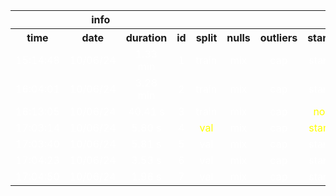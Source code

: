<table>
<tr>
<th colspan=4 style="text-align: center; vertical-align: middle;">info</th>
<th colspan=7 style="text-align: center; vertical-align: middle;">read_data</th>
<th colspan=10 style="text-align: center; vertical-align: middle;">XGBClassifier</th>
<th colspan=10 style="text-align: center; vertical-align: middle;">metrics</th>
</tr>
<th style="text-align: center; vertical-align: middle;">time</th>
<th style="text-align: center; vertical-align: middle;">date</th>
<th style="text-align: center; vertical-align: middle;">duration</th>
<th style="text-align: center; vertical-align: middle;">id</th>
<th style="text-align: center; vertical-align: middle;">split</th>
<th style="text-align: center; vertical-align: middle;">nulls</th>
<th style="text-align: center; vertical-align: middle;">outliers</th>
<th style="text-align: center; vertical-align: middle;">standardize</th>
<th style="text-align: center; vertical-align: middle;">encode</th>
<th style="text-align: center; vertical-align: middle;">pca</th>
<th style="text-align: center; vertical-align: middle;">oversample</th>
<th style="text-align: center; vertical-align: middle;">subsample</th>
<th style="text-align: center; vertical-align: middle;">scale_pos_weight</th>
<th style="text-align: center; vertical-align: middle;">reg_lambda</th>
<th style="text-align: center; vertical-align: middle;">reg_alpha</th>
<th style="text-align: center; vertical-align: middle;">n_estimators</th>
<th style="text-align: center; vertical-align: middle;">max_depth</th>
<th style="text-align: center; vertical-align: middle;">learning_rate</th>
<th style="text-align: center; vertical-align: middle;">gamma</th>
<th style="text-align: center; vertical-align: middle;">colsample_bytree</th>
<th style="text-align: center; vertical-align: middle;">objective</th>
<th style="text-align: center; vertical-align: middle;">Accuracy_train</th>
<th style="text-align: center; vertical-align: middle;">Precision_train</th>
<th style="text-align: center; vertical-align: middle;">Recall_train</th>
<th style="text-align: center; vertical-align: middle;">F1 Score_train</th>
<th style="text-align: center; vertical-align: middle;">ROC AUC_train</th>
<th style="text-align: center; vertical-align: middle;">Accuracy_test</th>
<th style="text-align: center; vertical-align: middle;">Precision_test</th>
<th style="text-align: center; vertical-align: middle;">Recall_test</th>
<th style="text-align: center; vertical-align: middle;">F1 Score_test</th>
<th style="text-align: center; vertical-align: middle;">ROC AUC_test</th>
</tr>
<tr>
<td style="text-align: center; vertical-align: middle;"> <font color=white>15:14:48</font></td>
<td style="text-align: center; vertical-align: middle;"> <font color=white>10/06/24</font></td>
<td style="text-align: center; vertical-align: middle;"> <font color=white>1.33 min</font></td>
<td style="text-align: center; vertical-align: middle;"> <font color=white>1</font></td>
<td style="text-align: center; vertical-align: middle;"> <font color=white>train</font></td>
<td style="text-align: center; vertical-align: middle;"> <font color=white>mix</font></td>
<td style="text-align: center; vertical-align: middle;"> <font color=white>cap</font></td>
<td style="text-align: center; vertical-align: middle;"> <font color=white>standardize</font></td>
<td style="text-align: center; vertical-align: middle;"> <font color=white>Binary</font></td>
<td style="text-align: center; vertical-align: middle;"> <font color=white>0.9</font></td>
<td style="text-align: center; vertical-align: middle;"> <font color=white>None</font></td>
<td style="text-align: center; vertical-align: middle;"> <font color=white>0.8</font></td>
<td style="text-align: center; vertical-align: middle;"> <font color=white>3</font></td>
<td style="text-align: center; vertical-align: middle;"> <font color=white>2</font></td>
<td style="text-align: center; vertical-align: middle;"> <font color=white>1</font></td>
<td style="text-align: center; vertical-align: middle;"> <font color=white>200</font></td>
<td style="text-align: center; vertical-align: middle;"> <font color=white>3</font></td>
<td style="text-align: center; vertical-align: middle;"> <font color=white>0.1</font></td>
<td style="text-align: center; vertical-align: middle;"> <font color=white>0</font></td>
<td style="text-align: center; vertical-align: middle;"> <font color=white>1.0</font></td>
<td style="text-align: center; vertical-align: middle;"> <font color=white>binary:logistic</font></td>
<td style="text-align: center; vertical-align: middle;"> <font color=white>0.5930712527673785</font></td>
<td style="text-align: center; vertical-align: middle;"> <font color=white>0.3961541760969211</font></td>
<td style="text-align: center; vertical-align: middle;"> <font color=white>0.7958208955223881</font></td>
<td style="text-align: center; vertical-align: middle;"> <font color=white>0.5289764377240893</font></td>
<td style="text-align: center; vertical-align: middle;"> <font color=white>0.7264378637119396</font></td>
<td style="text-align: center; vertical-align: middle;"> <font color=white>0.5665450391778768</font></td>
<td style="text-align: center; vertical-align: middle;"> <font color=white>0.37307789887038856</font></td>
<td style="text-align: center; vertical-align: middle;"> <font color=white>0.7489125799573562</font></td>
<td style="text-align: center; vertical-align: middle;"> <font color=white>0.49803353820911445</font></td>
<td style="text-align: center; vertical-align: middle;"> <font color=white>0.6773481398925675</font></td>
</tr>
<tr>
<td style="text-align: center; vertical-align: middle;"> <font color=white>16:04:01</font></td>
<td style="text-align: center; vertical-align: middle;"> <font color=white>10/06/24</font></td>
<td style="text-align: center; vertical-align: middle;"> <font color=white>3.28 min</font></td>
<td style="text-align: center; vertical-align: middle;"> <font color=white>2</font></td>
<td style="text-align: center; vertical-align: middle;"> <font color=white>train</font></td>
<td style="text-align: center; vertical-align: middle;"> <font color=white>mix</font></td>
<td style="text-align: center; vertical-align: middle;"> <font color=white>cap</font></td>
<td style="text-align: center; vertical-align: middle;"> <font color=white>standardize</font></td>
<td style="text-align: center; vertical-align: middle;"> <font color=white>Binary</font></td>
<td style="text-align: center; vertical-align: middle;"> <font color=yellow>None</font></td>
<td style="text-align: center; vertical-align: middle;"> <font color=white>None</font></td>
<td style="text-align: center; vertical-align: middle;"> <font color=white>0.8</font></td>
<td style="text-align: center; vertical-align: middle;"> <font color=white>3</font></td>
<td style="text-align: center; vertical-align: middle;"> <font color=white>2</font></td>
<td style="text-align: center; vertical-align: middle;"> <font color=yellow>0.5</font></td>
<td style="text-align: center; vertical-align: middle;"> <font color=yellow>100</font></td>
<td style="text-align: center; vertical-align: middle;"> <font color=white>3</font></td>
<td style="text-align: center; vertical-align: middle;"> <font color=yellow>0.01</font></td>
<td style="text-align: center; vertical-align: middle;"> <font color=white>0</font></td>
<td style="text-align: center; vertical-align: middle;"> <font color=white>1.0</font></td>
<td style="text-align: center; vertical-align: middle;"> <font color=white>binary:logistic</font></td>
<td style="text-align: center; vertical-align: middle;"> <font color=yellow>0.5256140370701019</font></td>
<td style="text-align: center; vertical-align: middle;"> <font color=yellow>0.352409682124727</font></td>
<td style="text-align: center; vertical-align: middle;"> <font color=yellow>0.7786993603411514</font></td>
<td style="text-align: center; vertical-align: middle;"> <font color=yellow>0.48522295014237693</font></td>
<td style="text-align: center; vertical-align: middle;"> <font color=yellow>0.6481017214357143</font></td>
<td style="text-align: center; vertical-align: middle;"> <font color=yellow>0.5227123842433663</font></td>
<td style="text-align: center; vertical-align: middle;"> <font color=yellow>0.34994489552575564</font></td>
<td style="text-align: center; vertical-align: middle;"> <font color=yellow>0.7722814498933903</font></td>
<td style="text-align: center; vertical-align: middle;"> <font color=yellow>0.48163919181655235</font></td>
<td style="text-align: center; vertical-align: middle;"> <font color=yellow>0.639782837654006</font></td>
</tr>
<tr>
<td style="text-align: center; vertical-align: middle;"> <font color=white>16:13:05</font></td>
<td style="text-align: center; vertical-align: middle;"> <font color=white>10/06/24</font></td>
<td style="text-align: center; vertical-align: middle;"> <font color=white>40.41 s</font></td>
<td style="text-align: center; vertical-align: middle;"> <font color=white>3</font></td>
<td style="text-align: center; vertical-align: middle;"> <font color=white>train</font></td>
<td style="text-align: center; vertical-align: middle;"> <font color=white>mix</font></td>
<td style="text-align: center; vertical-align: middle;"> <font color=white>cap</font></td>
<td style="text-align: center; vertical-align: middle;"> <font color=yellow>normalize</font></td>
<td style="text-align: center; vertical-align: middle;"> <font color=white>Binary</font></td>
<td style="text-align: center; vertical-align: middle;"> <font color=yellow>0.9</font></td>
<td style="text-align: center; vertical-align: middle;"> <font color=white>None</font></td>
<td style="text-align: center; vertical-align: middle;"> <font color=white>0.8</font></td>
<td style="text-align: center; vertical-align: middle;"> <font color=white>3</font></td>
<td style="text-align: center; vertical-align: middle;"> <font color=white>2</font></td>
<td style="text-align: center; vertical-align: middle;"> <font color=white>0.5</font></td>
<td style="text-align: center; vertical-align: middle;"> <font color=white>100</font></td>
<td style="text-align: center; vertical-align: middle;"> <font color=white>3</font></td>
<td style="text-align: center; vertical-align: middle;"> <font color=white>0.01</font></td>
<td style="text-align: center; vertical-align: middle;"> <font color=white>0</font></td>
<td style="text-align: center; vertical-align: middle;"> <font color=white>1.0</font></td>
<td style="text-align: center; vertical-align: middle;"> <font color=white>binary:logistic</font></td>
<td style="text-align: center; vertical-align: middle;"> <font color=white>0.5256140370701019</font></td>
<td style="text-align: center; vertical-align: middle;"> <font color=white>0.352409682124727</font></td>
<td style="text-align: center; vertical-align: middle;"> <font color=white>0.7786993603411514</font></td>
<td style="text-align: center; vertical-align: middle;"> <font color=white>0.48522295014237693</font></td>
<td style="text-align: center; vertical-align: middle;"> <font color=yellow>0.6481016257661141</font></td>
<td style="text-align: center; vertical-align: middle;"> <font color=white>0.5227123842433663</font></td>
<td style="text-align: center; vertical-align: middle;"> <font color=white>0.34994489552575564</font></td>
<td style="text-align: center; vertical-align: middle;"> <font color=white>0.7722814498933903</font></td>
<td style="text-align: center; vertical-align: middle;"> <font color=white>0.48163919181655235</font></td>
<td style="text-align: center; vertical-align: middle;"> <font color=yellow>0.6397829987955916</font></td>
</tr>
<tr>
<td style="text-align: center; vertical-align: middle;"> <font color=white>17:03:14</font></td>
<td style="text-align: center; vertical-align: middle;"> <font color=white>10/06/24</font></td>
<td style="text-align: center; vertical-align: middle;"> <font color=white>5.80 s</font></td>
<td style="text-align: center; vertical-align: middle;"> <font color=white>4</font></td>
<td style="text-align: center; vertical-align: middle;"> <font color=yellow>val</font></td>
<td style="text-align: center; vertical-align: middle;"> <font color=white>mix</font></td>
<td style="text-align: center; vertical-align: middle;"> <font color=white>cap</font></td>
<td style="text-align: center; vertical-align: middle;"> <font color=yellow>standardize</font></td>
<td style="text-align: center; vertical-align: middle;"> <font color=white>Binary</font></td>
<td style="text-align: center; vertical-align: middle;"> <font color=white>0.9</font></td>
<td style="text-align: center; vertical-align: middle;"> <font color=yellow>random_oversampling</font></td>
<td style="text-align: center; vertical-align: middle;"> <font color=white>0.8</font></td>
<td style="text-align: center; vertical-align: middle;"> <font color=white>3</font></td>
<td style="text-align: center; vertical-align: middle;"> <font color=white>2</font></td>
<td style="text-align: center; vertical-align: middle;"> <font color=white>0.5</font></td>
<td style="text-align: center; vertical-align: middle;"> <font color=white>100</font></td>
<td style="text-align: center; vertical-align: middle;"> <font color=white>3</font></td>
<td style="text-align: center; vertical-align: middle;"> <font color=white>0.01</font></td>
<td style="text-align: center; vertical-align: middle;"> <font color=white>0</font></td>
<td style="text-align: center; vertical-align: middle;"> <font color=white>1.0</font></td>
<td style="text-align: center; vertical-align: middle;"> <font color=white>binary:logistic</font></td>
<td style="text-align: center; vertical-align: middle;"> <font color=yellow>0.5</font></td>
<td style="text-align: center; vertical-align: middle;"> <font color=yellow>0.5</font></td>
<td style="text-align: center; vertical-align: middle;"> <font color=yellow>1.0</font></td>
<td style="text-align: center; vertical-align: middle;"> <font color=yellow>0.6666666666666666</font></td>
<td style="text-align: center; vertical-align: middle;"> <font color=yellow>0.5</font></td>
<td style="text-align: center; vertical-align: middle;"> <font color=yellow>0.28379040156709107</font></td>
<td style="text-align: center; vertical-align: middle;"> <font color=yellow>0.28379040156709107</font></td>
<td style="text-align: center; vertical-align: middle;"> <font color=yellow>1.0</font></td>
<td style="text-align: center; vertical-align: middle;"> <font color=yellow>0.4421132939156971</font></td>
<td style="text-align: center; vertical-align: middle;"> <font color=yellow>0.5</font></td>
</tr>
<tr>
<td style="text-align: center; vertical-align: middle;"> <font color=white>17:03:40</font></td>
<td style="text-align: center; vertical-align: middle;"> <font color=white>10/06/24</font></td>
<td style="text-align: center; vertical-align: middle;"> <font color=white>5.81 s</font></td>
<td style="text-align: center; vertical-align: middle;"> <font color=white>5</font></td>
<td style="text-align: center; vertical-align: middle;"> <font color=white>val</font></td>
<td style="text-align: center; vertical-align: middle;"> <font color=white>mix</font></td>
<td style="text-align: center; vertical-align: middle;"> <font color=white>cap</font></td>
<td style="text-align: center; vertical-align: middle;"> <font color=white>standardize</font></td>
<td style="text-align: center; vertical-align: middle;"> <font color=white>Binary</font></td>
<td style="text-align: center; vertical-align: middle;"> <font color=white>0.9</font></td>
<td style="text-align: center; vertical-align: middle;"> <font color=yellow>smot</font></td>
<td style="text-align: center; vertical-align: middle;"> <font color=white>0.8</font></td>
<td style="text-align: center; vertical-align: middle;"> <font color=white>3</font></td>
<td style="text-align: center; vertical-align: middle;"> <font color=white>2</font></td>
<td style="text-align: center; vertical-align: middle;"> <font color=white>0.5</font></td>
<td style="text-align: center; vertical-align: middle;"> <font color=white>100</font></td>
<td style="text-align: center; vertical-align: middle;"> <font color=white>3</font></td>
<td style="text-align: center; vertical-align: middle;"> <font color=white>0.01</font></td>
<td style="text-align: center; vertical-align: middle;"> <font color=white>0</font></td>
<td style="text-align: center; vertical-align: middle;"> <font color=white>1.0</font></td>
<td style="text-align: center; vertical-align: middle;"> <font color=white>binary:logistic</font></td>
<td style="text-align: center; vertical-align: middle;"> <font color=yellow>0.536411314590319</font></td>
<td style="text-align: center; vertical-align: middle;"> <font color=yellow>0.5191023906179522</font></td>
<td style="text-align: center; vertical-align: middle;"> <font color=yellow>0.9894678015647838</font></td>
<td style="text-align: center; vertical-align: middle;"> <font color=yellow>0.6809561847282624</font></td>
<td style="text-align: center; vertical-align: middle;"> <font color=yellow>0.536411314590319</font></td>
<td style="text-align: center; vertical-align: middle;"> <font color=yellow>0.33312928501469147</font></td>
<td style="text-align: center; vertical-align: middle;"> <font color=yellow>0.2954099646920361</font></td>
<td style="text-align: center; vertical-align: middle;"> <font color=yellow>0.9745470232959448</font></td>
<td style="text-align: center; vertical-align: middle;"> <font color=yellow>0.45338685398896145</font></td>
<td style="text-align: center; vertical-align: middle;"> <font color=yellow>0.5267606911351519</font></td>
</tr>
<tr>
<td style="text-align: center; vertical-align: middle;"> <font color=white>17:04:23</font></td>
<td style="text-align: center; vertical-align: middle;"> <font color=white>10/06/24</font></td>
<td style="text-align: center; vertical-align: middle;"> <font color=white>3.53 s</font></td>
<td style="text-align: center; vertical-align: middle;"> <font color=white>6</font></td>
<td style="text-align: center; vertical-align: middle;"> <font color=white>val</font></td>
<td style="text-align: center; vertical-align: middle;"> <font color=white>mix</font></td>
<td style="text-align: center; vertical-align: middle;"> <font color=white>cap</font></td>
<td style="text-align: center; vertical-align: middle;"> <font color=white>standardize</font></td>
<td style="text-align: center; vertical-align: middle;"> <font color=white>Binary</font></td>
<td style="text-align: center; vertical-align: middle;"> <font color=white>0.9</font></td>
<td style="text-align: center; vertical-align: middle;"> <font color=yellow>adasyn</font></td>
<td style="text-align: center; vertical-align: middle;"> <font color=white>0.8</font></td>
<td style="text-align: center; vertical-align: middle;"> <font color=white>3</font></td>
<td style="text-align: center; vertical-align: middle;"> <font color=white>2</font></td>
<td style="text-align: center; vertical-align: middle;"> <font color=white>0.5</font></td>
<td style="text-align: center; vertical-align: middle;"> <font color=white>100</font></td>
<td style="text-align: center; vertical-align: middle;"> <font color=white>3</font></td>
<td style="text-align: center; vertical-align: middle;"> <font color=white>0.01</font></td>
<td style="text-align: center; vertical-align: middle;"> <font color=white>0</font></td>
<td style="text-align: center; vertical-align: middle;"> <font color=white>1.0</font></td>
<td style="text-align: center; vertical-align: middle;"> <font color=white>binary:logistic</font></td>
<td style="text-align: center; vertical-align: middle;"> <font color=yellow>0.5386034142575277</font></td>
<td style="text-align: center; vertical-align: middle;"> <font color=yellow>0.5208502206610826</font></td>
<td style="text-align: center; vertical-align: middle;"> <font color=yellow>0.9899854489429085</font></td>
<td style="text-align: center; vertical-align: middle;"> <font color=yellow>0.6825813685856769</font></td>
<td style="text-align: center; vertical-align: middle;"> <font color=yellow>0.537594392427778</font></td>
<td style="text-align: center; vertical-align: middle;"> <font color=yellow>0.33594515181194906</font></td>
<td style="text-align: center; vertical-align: middle;"> <font color=yellow>0.2963011542497377</font></td>
<td style="text-align: center; vertical-align: middle;"> <font color=white>0.9745470232959448</font></td>
<td style="text-align: center; vertical-align: middle;"> <font color=yellow>0.4544357272178636</font></td>
<td style="text-align: center; vertical-align: middle;"> <font color=yellow>0.5287265031009639</font></td>
</tr>
<tr>
<td style="text-align: center; vertical-align: middle;"> <font color=white>17:04:50</font></td>
<td style="text-align: center; vertical-align: middle;"> <font color=white>10/06/24</font></td>
<td style="text-align: center; vertical-align: middle;"> <font color=white>1.96 s</font></td>
<td style="text-align: center; vertical-align: middle;"> <font color=white>7</font></td>
<td style="text-align: center; vertical-align: middle;"> <font color=white>val</font></td>
<td style="text-align: center; vertical-align: middle;"> <font color=white>mix</font></td>
<td style="text-align: center; vertical-align: middle;"> <font color=white>cap</font></td>
<td style="text-align: center; vertical-align: middle;"> <font color=white>standardize</font></td>
<td style="text-align: center; vertical-align: middle;"> <font color=white>Binary</font></td>
<td style="text-align: center; vertical-align: middle;"> <font color=white>0.9</font></td>
<td style="text-align: center; vertical-align: middle;"> <font color=yellow>none</font></td>
<td style="text-align: center; vertical-align: middle;"> <font color=white>0.8</font></td>
<td style="text-align: center; vertical-align: middle;"> <font color=white>3</font></td>
<td style="text-align: center; vertical-align: middle;"> <font color=white>2</font></td>
<td style="text-align: center; vertical-align: middle;"> <font color=white>0.5</font></td>
<td style="text-align: center; vertical-align: middle;"> <font color=white>100</font></td>
<td style="text-align: center; vertical-align: middle;"> <font color=white>3</font></td>
<td style="text-align: center; vertical-align: middle;"> <font color=white>0.01</font></td>
<td style="text-align: center; vertical-align: middle;"> <font color=white>0</font></td>
<td style="text-align: center; vertical-align: middle;"> <font color=white>1.0</font></td>
<td style="text-align: center; vertical-align: middle;"> <font color=white>binary:logistic</font></td>
<td style="text-align: center; vertical-align: middle;"> <font color=yellow>0.5290030303957881</font></td>
<td style="text-align: center; vertical-align: middle;"> <font color=yellow>0.3549670159099728</font></td>
<td style="text-align: center; vertical-align: middle;"> <font color=yellow>0.7779313277346657</font></td>
<td style="text-align: center; vertical-align: middle;"> <font color=yellow>0.48749292209306194</font></td>
<td style="text-align: center; vertical-align: middle;"> <font color=yellow>0.6031346949050769</font></td>
<td style="text-align: center; vertical-align: middle;"> <font color=yellow>0.5124877571008815</font></td>
<td style="text-align: center; vertical-align: middle;"> <font color=yellow>0.3414029736942432</font></td>
<td style="text-align: center; vertical-align: middle;"> <font color=yellow>0.772648835202761</font></td>
<td style="text-align: center; vertical-align: middle;"> <font color=yellow>0.47355896351136956</font></td>
<td style="text-align: center; vertical-align: middle;"> <font color=yellow>0.5910252723022351</font></td>
</tr>

